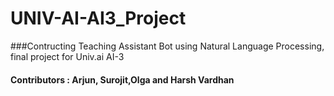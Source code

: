 # UNIV-AI-AI3_Project
###Contructing Teaching Assistant Bot using Natural Language Processing, final project for Univ.ai AI-3 
#### Contributors : Arjun, Surojit,Olga and Harsh Vardhan
